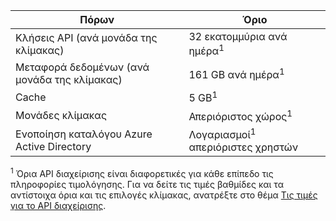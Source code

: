 | Πόρων                          | Όριο                                    |
|-----------------------------------|------------------------------------------|
| Κλήσεις API (ανά μονάδα της κλίμακας)     | 32 εκατομμύρια ανά ημέρα<sup>1</sup>            |
| Μεταφορά δεδομένων (ανά μονάδα της κλίμακας) | 161 GB ανά ημέρα<sup>1</sup> |
| Cache                             | 5 GB<sup>1</sup> |
| Μονάδες κλίμακας                    | Απεριόριστος χώρος<sup>1</sup> |
| Ενοποίηση καταλόγου Azure Active Directory| Λογαριασμοί<sup>1</sup> απεριόριστες χρηστών |

<sup>1</sup> Όρια API διαχείρισης είναι διαφορετικές για κάθε επίπεδο τις πληροφορίες τιμολόγησης. Για να δείτε τις τιμές βαθμίδες και τα αντίστοιχα όρια και τις επιλογές κλίμακας, ανατρέξτε στο θέμα [Τις τιμές για το API διαχείρισης](https://azure.microsoft.com/pricing/details/api-management/).